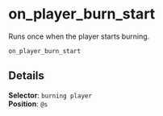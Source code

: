 # on_player_burn_start

Runs once when the player starts burning.

```fix
on_player_burn_start
```


## Details

**Selector**: `burning player`<br>
**Position**: `@s`

